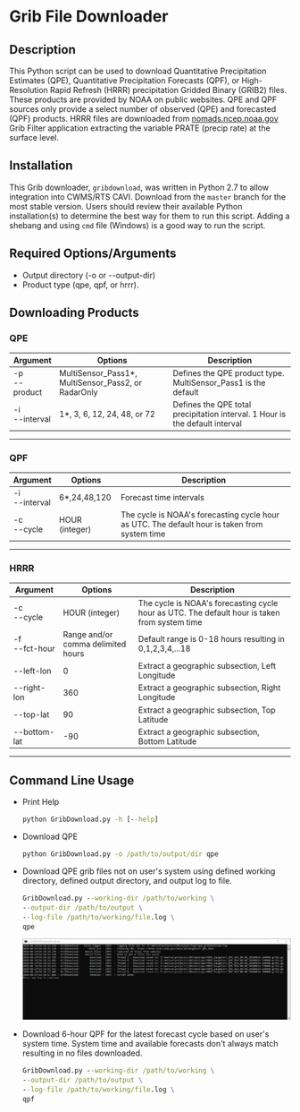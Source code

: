 # Grib File Downloader

## Description

This Python script can be used to download Quantitative Precipitation Estimates (QPE), Quantitative Precipitation Forecasts (QPF), or High-Resolution Rapid Refresh (HRRR) precipitation Gridded Binary (GRIB2) files.  These products are provided by NOAA on public websites.  QPE and QPF sources only provide a select number of observed (QPE) and forecasted (QPF) products.  HRRR files are downloaded from [nomads.ncep.noaa.gov](https://nomads.ncep.noaa.gov/) Grib Filter application extracting the variable PRATE (precip rate) at the surface level.

## Installation

This Grib downloader, `gribdownload`, was written in Python 2.7 to allow integration into CWMS/RTS CAVI.  Download from the `master` branch for the most stable version.  Users should review their available Python installation(s) to determine the best way for them to run this script.  Adding a shebang and using `cmd` file (Windows) is a good way to run the script.

## Required Options/Arguments

- Output directory (-o or --output-dir)
- Product type (qpe, qpf, or hrrr).

## Downloading Products

### QPE

|Argument|Options|Description|
|---|---|---|
|-p <br /> --product|MultiSensor_Pass1*, MultiSensor_Pass2, or RadarOnly|Defines the QPE product type.  MultiSensor_Pass1 is the default|
|-i <br /> --interval|1*, 3, 6, 12, 24, 48, or 72|Defines the QPE total precipitation interval.  1 Hour is the default interval|

---

### QPF

|Argument|Options|Description|
|---|---|---|
|-i <br /> --interval|6*,24,48,120|Forecast time intervals|
|-c <br /> --cycle|HOUR (integer)|The cycle is NOAA's forecasting cycle hour as UTC.  The default hour is taken from system time|

---

### HRRR

|Argument|Options|Description|
|---|---|---|
|-c <br /> --cycle|HOUR (integer)|The cycle is NOAA's forecasting cycle hour as UTC.  The default hour is taken from system time|
|-f <br /> --fct-hour |Range and/or comma delimited hours|Default range is 0-18 hours resulting in 0,1,2,3,4,...18|
|--left-lon |0|Extract a geographic subsection, Left Longitude|
|--right-lon |360|Extract a geographic subsection, Right Longitude|
|--top-lat |90|Extract a geographic subsection, Top Latitude|
|--bottom-lat |-90|Extract a geographic subsection, Bottom Latitude|

---

## Command Line Usage

- Print Help

  ```cmd
  python GribDownload.py -h [--help]
  ```

- Download QPE

  ```cmd
  python GribDownload.py -o /path/to/output/dir qpe
  ```

- Download QPE grib files not on user's system using defined working directory, defined output directory, and output log to file.

  ```cmd
  GribDownload.py --working-dir /path/to/working \
  --output-dir /path/to/output \
  --log-file /path/to/working/file.log \
  qpe
  ```

  ![qpe_example](./assets/image/example_qpe.png)

- Download 6-hour QPF for the latest forecast cycle based on user's system time.  System time and available forecasts don't always match resulting in no files downloaded.

  ```cmd
  GribDownload.py --working-dir /path/to/working \
  --output-dir /path/to/output \
  --log-file /path/to/working/file.log \
  qpf
  ```
  
